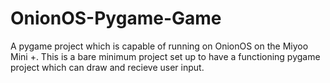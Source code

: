 # OnionOS-Pygame-Game
A pygame project which is capable of running on OnionOS on the Miyoo Mini +. 
This is a bare minimum project set up to have a functioning pygame project
which can draw and recieve user input.


